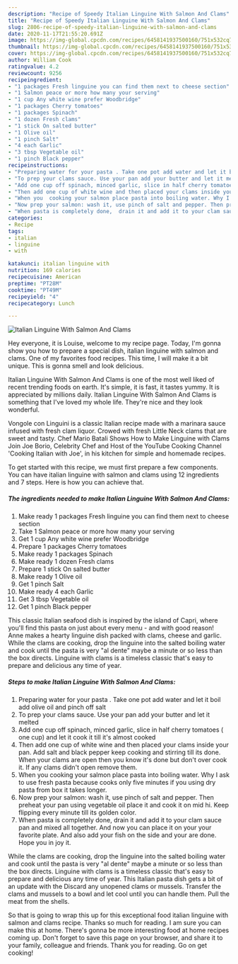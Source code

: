 ```yaml
---
description: "Recipe of Speedy Italian Linguine With Salmon And Clams"
title: "Recipe of Speedy Italian Linguine With Salmon And Clams"
slug: 2806-recipe-of-speedy-italian-linguine-with-salmon-and-clams
date: 2020-11-17T21:55:20.691Z
image: https://img-global.cpcdn.com/recipes/6458141937500160/751x532cq70/italian-linguine-with-salmon-and-clams-recipe-main-photo.jpg
thumbnail: https://img-global.cpcdn.com/recipes/6458141937500160/751x532cq70/italian-linguine-with-salmon-and-clams-recipe-main-photo.jpg
cover: https://img-global.cpcdn.com/recipes/6458141937500160/751x532cq70/italian-linguine-with-salmon-and-clams-recipe-main-photo.jpg
author: William Cook
ratingvalue: 4.2
reviewcount: 9256
recipeingredient:
- "1 packages Fresh linguine you can find them next to cheese section"
- "1 Salmon peace or more how many your serving"
- "1 cup Any white wine prefer Woodbridge"
- "1 packages Cherry tomatoes"
- "1 packages Spinach"
- "1 dozen Fresh clams"
- "1 stick On salted butter"
- "1 Olive oil"
- "1 pinch Salt"
- "4 each Garlic"
- "3 tbsp Vegetable oil"
- "1 pinch Black pepper"
recipeinstructions:
- "Preparing water for your pasta . Take one pot add water and let it boil add olive oil and pinch off salt"
- "To prep your clams sauce. Use your pan add your butter and let it melted"
- "Add one cup off spinach, minced garlic, slice in half cherry tomatoes ( one cup) and let it cook it till it&#39;s almost cooked"
- "Then add one cup of white wine and then placed your clams inside your pan. Add salt and black pepper keep cooking and stirring till its done. When your clams are open then you know it&#39;s done but don&#39;t over cook it. If any clams didn&#39;t open remove them."
- "When you  cooking your salmon place pasta into boiling water. Why I ask to use fresh pasta because cooks only five minutes if you using dry pasta from box it takes longer."
- "Now prep your salmon: wash it, use pinch of salt and pepper. Then preheat your pan using vegetable oil place it and cook it on mid hi. Keep flipping every minute till its golden color."
- "When pasta is completely done,  drain it and add it to your clam sauce pan and mixed all together. And now you can place it on your your favorite plate. And also add your fish on the side and your are done. Hope you in joy it."
categories:
- Recipe
tags:
- italian
- linguine
- with

katakunci: italian linguine with 
nutrition: 169 calories
recipecuisine: American
preptime: "PT28M"
cooktime: "PT49M"
recipeyield: "4"
recipecategory: Lunch

---
```



![Italian Linguine With Salmon And Clams](https://img-global.cpcdn.com/recipes/6458141937500160/751x532cq70/italian-linguine-with-salmon-and-clams-recipe-main-photo.jpg)

Hey everyone, it is Louise, welcome to my recipe page. Today, I'm gonna show you how to prepare a special dish, italian linguine with salmon and clams. One of my favorites food recipes. This time, I will make it a bit unique. This is gonna smell and look delicious.

Italian Linguine With Salmon And Clams is one of the most well liked of recent trending foods on earth. It's simple, it is fast, it tastes yummy. It is appreciated by millions daily. Italian Linguine With Salmon And Clams is something that I've loved my whole life. They're nice and they look wonderful.

Vongole con Linguini is a classic Italian recipe made with a marinara sauce infused with fresh clam liquor. Crowed with fresh Little Neck clams that are sweet and tasty. Chef Mario Batali Shows How to Make Linguine with Clams Join Joe Borio, Celebrity Chef and Host of the YouTube Cooking Channel &#39;Cooking Italian with Joe&#39;, in his kitchen for simple and homemade recipes.


To get started with this recipe, we must first prepare a few components. You can have italian linguine with salmon and clams using 12 ingredients and 7 steps. Here is how you can achieve that.

<!--inarticleads1-->

##### The ingredients needed to make Italian Linguine With Salmon And Clams:

1. Make ready 1 packages Fresh linguine you can find them next to cheese section
1. Take 1 Salmon peace or more how many your serving
1. Get 1 cup Any white wine prefer Woodbridge
1. Prepare 1 packages Cherry tomatoes
1. Make ready 1 packages Spinach
1. Make ready 1 dozen Fresh clams
1. Prepare 1 stick On salted butter
1. Make ready 1 Olive oil
1. Get 1 pinch Salt
1. Make ready 4 each Garlic
1. Get 3 tbsp Vegetable oil
1. Get 1 pinch Black pepper


This classic Italian seafood dish is inspired by the island of Capri, where you&#39;ll find this pasta on just about every menu - and with good reason! Anne makes a hearty linguine dish packed with clams, cheese and garlic. While the clams are cooking, drop the linguine into the salted boiling water and cook until the pasta is very &#34;al dente&#34; maybe a minute or so less than the box directs. Linguine with clams is a timeless classic that&#39;s easy to prepare and delicious any time of year. 

<!--inarticleads2-->

##### Steps to make Italian Linguine With Salmon And Clams:

1. Preparing water for your pasta . Take one pot add water and let it boil add olive oil and pinch off salt
1. To prep your clams sauce. Use your pan add your butter and let it melted
1. Add one cup off spinach, minced garlic, slice in half cherry tomatoes ( one cup) and let it cook it till it&#39;s almost cooked
1. Then add one cup of white wine and then placed your clams inside your pan. Add salt and black pepper keep cooking and stirring till its done. When your clams are open then you know it&#39;s done but don&#39;t over cook it. If any clams didn&#39;t open remove them.
1. When you  cooking your salmon place pasta into boiling water. Why I ask to use fresh pasta because cooks only five minutes if you using dry pasta from box it takes longer.
1. Now prep your salmon: wash it, use pinch of salt and pepper. Then preheat your pan using vegetable oil place it and cook it on mid hi. Keep flipping every minute till its golden color.
1. When pasta is completely done,  drain it and add it to your clam sauce pan and mixed all together. And now you can place it on your your favorite plate. And also add your fish on the side and your are done. Hope you in joy it.


While the clams are cooking, drop the linguine into the salted boiling water and cook until the pasta is very &#34;al dente&#34; maybe a minute or so less than the box directs. Linguine with clams is a timeless classic that&#39;s easy to prepare and delicious any time of year. This Italian pasta dish gets a bit of an update with the Discard any unopened clams or mussels. Transfer the clams and mussels to a bowl and let cool until you can handle them. Pull the meat from the shells. 

So that is going to wrap this up for this exceptional food italian linguine with salmon and clams recipe. Thanks so much for reading. I am sure you can make this at home. There's gonna be more interesting food at home recipes coming up. Don't forget to save this page on your browser, and share it to your family, colleague and friends. Thank you for reading. Go on get cooking!
